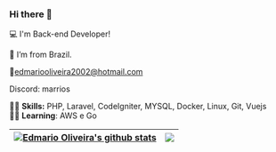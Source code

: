 
### Hi there 👋

:computer: I'm Back-end Developer!

:house_with_garden: I’m from Brazil.

📧edmariooliveira2002@hotmail.com

Discord: marrios

👨‍💻  <strong>Skills:</strong> PHP, Laravel, CodeIgniter, MYSQL, Docker, Linux, Git, Vuejs <br />
👨‍💻  <strong>Learning</strong>: AWS e Go <br />

| <a href="https://github.com/anuraghazra/github-readme-stats"><img align="center" src="https://github-readme-stats.vercel.app/api?username=edmariooliver&show_icons=true&theme=buefy&hide_border=true&count_private=true&include_all_commits=true" alt="Edmario Oliveira's github stats" /></a> | <a href="https://github.com/anuraghazra/github-readme-stats"><img align="center" src="https://github-readme-stats.vercel.app/api/top-langs/?username=edmariooliver&theme=buefy&hide_border=true&langs_count=10&layout=compact" /></a> |
| ------------- | ------------- |
